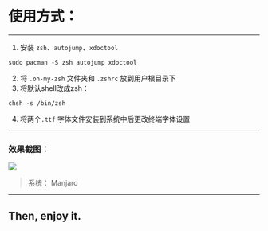 # 使用方式：
---

1. 安装 `zsh`、`autojump`、`xdoctool`
```shell
sudo pacman -S zsh autojump xdoctool
```
2. 将 `.oh-my-zsh` 文件夹和 `.zshrc` 放到用户根目录下 
3. 将默认shell改成zsh：

```shell
chsh -s /bin/zsh
```
4. 将两个`.ttf` 字体文件安装到系统中后更改终端字体设置


---







### 效果截图：
![](https://hexoblog-1257022783.cos.ap-chengdu.myqcloud.com/%E6%B7%B1%E5%BA%A6%E6%88%AA%E5%9B%BE_%E9%80%89%E6%8B%A9%E5%8C%BA%E5%9F%9F_20200119082831.png)

>  系统： Manjaro

---



## Then, enjoy it.
